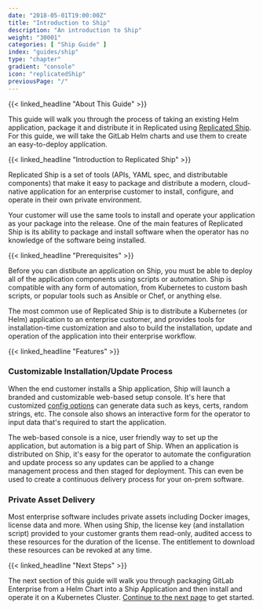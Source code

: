 ```yaml
---
date: "2018-05-01T19:00:00Z"
title: "Introduction to Ship"
description: "An introduction to Ship"
weight: "30001"
categories: [ "Ship Guide" ]
index: "guides/ship"
type: "chapter"
gradient: "console"
icon: "replicatedShip"
previousPage: "/"
---
```


{{< linked_headline "About This Guide" >}}

This guide will walk you through the process of taking an existing Helm application, package it and distribute it in Replicated using [Replicated Ship](/docs/ship). For this guide, we will take the GitLab Helm charts and use them to create an easy-to-deploy application.

{{< linked_headline "Introduction to Replicated Ship" >}}

Replicated Ship is a set of tools (APIs, YAML spec, and distributable components) that make it easy to package and distribute a modern, cloud-native application for an enterprise customer to install, configure, and operate in their own private environment.

Your customer will use the same tools to install and operate your application as your package into the release. One of the main features of Replicated Ship is its ability to package and install software when the operator has no knowledge of the software being installed.

{{< linked_headline "Prerequisites" >}}

Before you can distibute an application on Ship, you must be able to deploy all of the application components using scripts or automation. Ship is compatible with any form of automation, from Kubernetes to custom bash scripts, or popular tools such as Ansible or Chef, or anything else.

The most common use of Replicated Ship is to distribute a Kubernetes (or Helm) application to an enterprise customer, and provides tools for installation-time customization and also to build the installation, update and operation of the application into their enterprise workflow.

{{< linked_headline "Features" >}}

### Customizable Installation/Update Process

When the end customer installs a Ship application, Ship will launch a branded and customizable web-based setup console. It's here that customized [config options](/docs/ship/config/overview) can generate data such as keys, certs, random strings, etc. The console also shows an interactive form for the operator to input data that's required to start the application.

The web-based console is a nice, user friendly way to set up the application, but automation is a big part of Ship. When an application is distributed on Ship, it's easy for the operator to automate the configuration and update process so any updates can be applied to a change management process and then staged for deployment. This can even be used to create a continuous delivery process for your on-prem software.

### Private Asset Delivery

Most enterprise software includes private assets including Docker images, license data and more. When using Ship, the license key (and installation script) provided to your customer grants them read-only, audited access to these resources for the duration of the license. The entitlement to download these resources can be revoked at any time.

{{< linked_headline "Next Steps" >}}

The next section of this guide will walk you through packaging GitLab Enterprise from a Helm Chart into a Ship Application and then install and operate it on a Kubernetes Cluster. [Continue to the next page](../create-a-release) to get started.